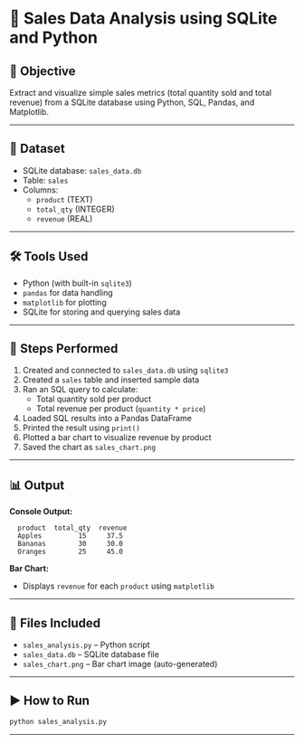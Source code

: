 # 🧾 Sales Data Analysis using SQLite and Python

## 📌 Objective
Extract and visualize simple sales metrics (total quantity sold and total revenue) from a SQLite database using Python, SQL, Pandas, and Matplotlib.

---

## 📂 Dataset
- SQLite database: `sales_data.db`
- Table: `sales`
- Columns:
  - `product` (TEXT)
  - `total_qty` (INTEGER)
  - `revenue` (REAL)

---

## 🛠 Tools Used
- Python (with built-in `sqlite3`)
- `pandas` for data handling
- `matplotlib` for plotting
- SQLite for storing and querying sales data

---

## 🔄 Steps Performed
1. Created and connected to `sales_data.db` using `sqlite3`
2. Created a `sales` table and inserted sample data
3. Ran an SQL query to calculate:
   - Total quantity sold per product
   - Total revenue per product (`quantity * price`)
4. Loaded SQL results into a Pandas DataFrame
5. Printed the result using `print()`
6. Plotted a bar chart to visualize revenue by product
7. Saved the chart as `sales_chart.png`

---

## 📊 Output
**Console Output:**
```
  product  total_qty  revenue
  Apples         15     37.5
  Bananas        30     30.0
  Oranges        25     45.0
```

**Bar Chart:**
- Displays `revenue` for each `product` using `matplotlib`

---

## 📎 Files Included
- `sales_analysis.py` – Python script
- `sales_data.db` – SQLite database file
- `sales_chart.png` – Bar chart image (auto-generated)

---

## ▶️ How to Run
```bash
python sales_analysis.py
```

---
